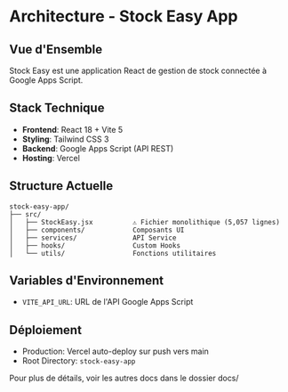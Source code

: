 # Architecture - Stock Easy App

## Vue d'Ensemble

Stock Easy est une application React de gestion de stock connectée à Google Apps Script.

## Stack Technique

- **Frontend**: React 18 + Vite 5
- **Styling**: Tailwind CSS 3
- **Backend**: Google Apps Script (API REST)
- **Hosting**: Vercel

## Structure Actuelle

```
stock-easy-app/
├── src/
│   ├── StockEasy.jsx          ⚠️ Fichier monolithique (5,057 lignes)
│   ├── components/            Composants UI
│   ├── services/              API Service
│   ├── hooks/                 Custom Hooks
│   └── utils/                 Fonctions utilitaires
```

## Variables d'Environnement

- `VITE_API_URL`: URL de l'API Google Apps Script

## Déploiement

- Production: Vercel auto-deploy sur push vers main
- Root Directory: `stock-easy-app`

Pour plus de détails, voir les autres docs dans le dossier docs/
